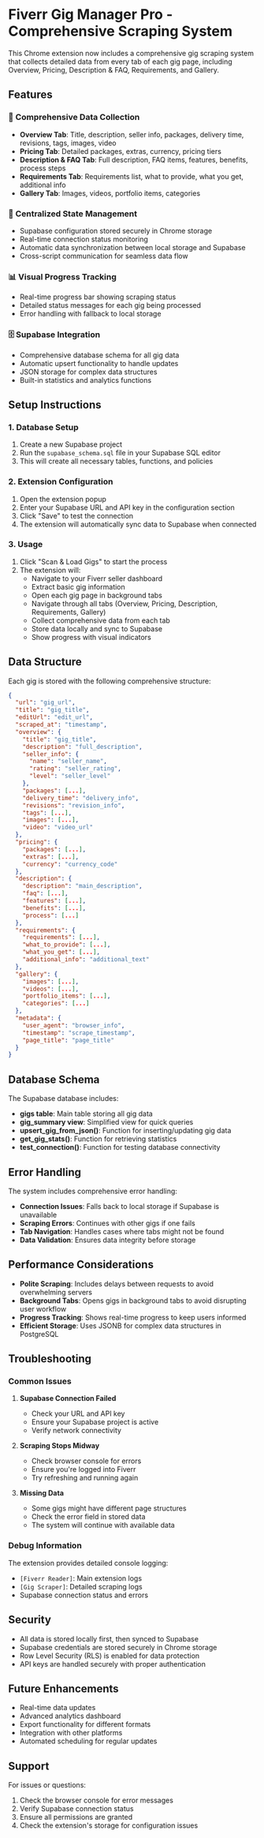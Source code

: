 # Fiverr Gig Manager Pro - Comprehensive Scraping System

This Chrome extension now includes a comprehensive gig scraping system that collects detailed data from every tab of each gig page, including Overview, Pricing, Description & FAQ, Requirements, and Gallery.

## Features

### 🚀 Comprehensive Data Collection
- **Overview Tab**: Title, description, seller info, packages, delivery time, revisions, tags, images, video
- **Pricing Tab**: Detailed packages, extras, currency, pricing tiers
- **Description & FAQ Tab**: Full description, FAQ items, features, benefits, process steps
- **Requirements Tab**: Requirements list, what to provide, what you get, additional info
- **Gallery Tab**: Images, videos, portfolio items, categories

### 🔄 Centralized State Management
- Supabase configuration stored securely in Chrome storage
- Real-time connection status monitoring
- Automatic data synchronization between local storage and Supabase
- Cross-script communication for seamless data flow

### 📊 Visual Progress Tracking
- Real-time progress bar showing scraping status
- Detailed status messages for each gig being processed
- Error handling with fallback to local storage

### 🗄️ Supabase Integration
- Comprehensive database schema for all gig data
- Automatic upsert functionality to handle updates
- JSON storage for complex data structures
- Built-in statistics and analytics functions

## Setup Instructions

### 1. Database Setup
1. Create a new Supabase project
2. Run the `supabase_schema.sql` file in your Supabase SQL editor
3. This will create all necessary tables, functions, and policies

### 2. Extension Configuration
1. Open the extension popup
2. Enter your Supabase URL and API key in the configuration section
3. Click "Save" to test the connection
4. The extension will automatically sync data to Supabase when connected

### 3. Usage
1. Click "Scan & Load Gigs" to start the process
2. The extension will:
   - Navigate to your Fiverr seller dashboard
   - Extract basic gig information
   - Open each gig page in background tabs
   - Navigate through all tabs (Overview, Pricing, Description, Requirements, Gallery)
   - Collect comprehensive data from each tab
   - Store data locally and sync to Supabase
   - Show progress with visual indicators

## Data Structure

Each gig is stored with the following comprehensive structure:

```json
{
  "url": "gig_url",
  "title": "gig_title",
  "editUrl": "edit_url",
  "scraped_at": "timestamp",
  "overview": {
    "title": "gig_title",
    "description": "full_description",
    "seller_info": {
      "name": "seller_name",
      "rating": "seller_rating",
      "level": "seller_level"
    },
    "packages": [...],
    "delivery_time": "delivery_info",
    "revisions": "revision_info",
    "tags": [...],
    "images": [...],
    "video": "video_url"
  },
  "pricing": {
    "packages": [...],
    "extras": [...],
    "currency": "currency_code"
  },
  "description": {
    "description": "main_description",
    "faq": [...],
    "features": [...],
    "benefits": [...],
    "process": [...]
  },
  "requirements": {
    "requirements": [...],
    "what_to_provide": [...],
    "what_you_get": [...],
    "additional_info": "additional_text"
  },
  "gallery": {
    "images": [...],
    "videos": [...],
    "portfolio_items": [...],
    "categories": [...]
  },
  "metadata": {
    "user_agent": "browser_info",
    "timestamp": "scrape_timestamp",
    "page_title": "page_title"
  }
}
```

## Database Schema

The Supabase database includes:

- **gigs table**: Main table storing all gig data
- **gig_summary view**: Simplified view for quick queries
- **upsert_gig_from_json()**: Function for inserting/updating gig data
- **get_gig_stats()**: Function for retrieving statistics
- **test_connection()**: Function for testing database connectivity

## Error Handling

The system includes comprehensive error handling:

- **Connection Issues**: Falls back to local storage if Supabase is unavailable
- **Scraping Errors**: Continues with other gigs if one fails
- **Tab Navigation**: Handles cases where tabs might not be found
- **Data Validation**: Ensures data integrity before storage

## Performance Considerations

- **Polite Scraping**: Includes delays between requests to avoid overwhelming servers
- **Background Tabs**: Opens gigs in background tabs to avoid disrupting user workflow
- **Progress Tracking**: Shows real-time progress to keep users informed
- **Efficient Storage**: Uses JSONB for complex data structures in PostgreSQL

## Troubleshooting

### Common Issues

1. **Supabase Connection Failed**
   - Check your URL and API key
   - Ensure your Supabase project is active
   - Verify network connectivity

2. **Scraping Stops Midway**
   - Check browser console for errors
   - Ensure you're logged into Fiverr
   - Try refreshing and running again

3. **Missing Data**
   - Some gigs might have different page structures
   - Check the error field in stored data
   - The system will continue with available data

### Debug Information

The extension provides detailed console logging:
- `[Fiverr Reader]`: Main extension logs
- `[Gig Scraper]`: Detailed scraping logs
- Supabase connection status and errors

## Security

- All data is stored locally first, then synced to Supabase
- Supabase credentials are stored securely in Chrome storage
- Row Level Security (RLS) is enabled for data protection
- API keys are handled securely with proper authentication

## Future Enhancements

- Real-time data updates
- Advanced analytics dashboard
- Export functionality for different formats
- Integration with other platforms
- Automated scheduling for regular updates

## Support

For issues or questions:
1. Check the browser console for error messages
2. Verify Supabase connection status
3. Ensure all permissions are granted
4. Check the extension's storage for configuration issues

